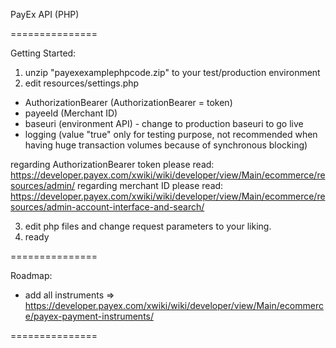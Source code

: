 PayEx API (PHP)

===============

Getting Started:
1. unzip "payexexamplephpcode.zip" to your test/production environment
2. edit resources/settings.php
 - AuthorizationBearer (AuthorizationBearer = token)
 - payeeId (Merchant ID)
 - baseuri (environment API) - change to production baseuri to go live
 - logging (value "true" only for testing purpose, not recommended when having huge transaction volumes because of synchronous blocking)

regarding AuthorizationBearer token please read: https://developer.payex.com/xwiki/wiki/developer/view/Main/ecommerce/resources/admin/
regarding merchant ID please read: https://developer.payex.com/xwiki/wiki/developer/view/Main/ecommerce/resources/admin-account-interface-and-search/

3. edit php files and change request parameters to your liking.
4. ready

===============

Roadmap:
* add all instruments => https://developer.payex.com/xwiki/wiki/developer/view/Main/ecommerce/payex-payment-instruments/

===============
